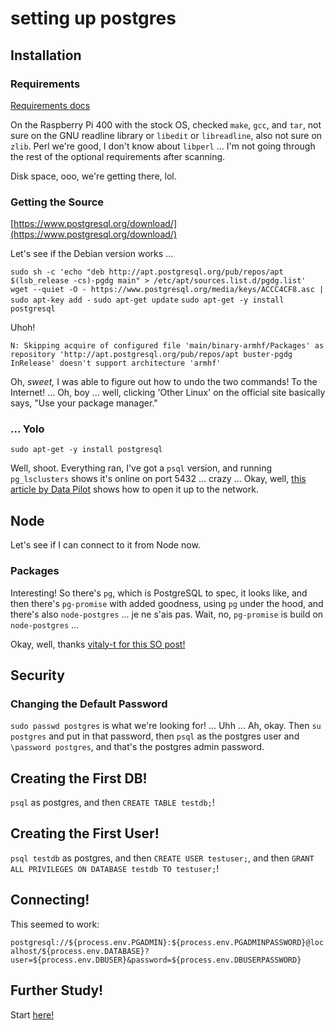 # setting up postgres

## Installation

### Requirements

[Requirements docs](https://www.postgresql.org/docs/current/install-requirements.html)

On the Raspberry Pi 400 with the stock OS, checked `make`, `gcc`, and `tar`, not sure on the GNU readline library or `libedit` or `libreadline`, also not sure on `zlib`. Perl we're good, I don't know about `libperl` ... I'm not going through the rest of the optional requirements after scanning.

Disk space, ooo, we're getting there, lol.

### Getting the Source

[https://www.postgresql.org/download/](https://www.postgresql.org/download/)

Let's see if the Debian version works ...

`sudo sh -c 'echo "deb http://apt.postgresql.org/pub/repos/apt $(lsb_release -cs)-pgdg main" > /etc/apt/sources.list.d/pgdg.list'`
`wget --quiet -O - https://www.postgresql.org/media/keys/ACCC4CF8.asc | sudo apt-key add -`
`sudo apt-get update`
`sudo apt-get -y install postgresql`

Uhoh!

`N: Skipping acquire of configured file 'main/binary-armhf/Packages' as repository 'http://apt.postgresql.org/pub/repos/apt buster-pgdg InRelease' doesn't support architecture 'armhf'`

Oh, _sweet,_ I was able to figure out how to undo the two commands! To the Internet! ... Oh, boy ... well, clicking 'Other Linux' on the official site basically says, "Use your package manager."

### ... Yolo

`sudo apt-get -y install postgresql`

Well, shoot. Everything ran, I've got a `psql` version, and running `pg_lsclusters` shows it's online on port 5432 ... crazy ... Okay, well, [this article by Data Pilot](https://kb.objectrocket.com/postgresql/how-to-install-and-set-up-postgresql-on-a-raspberry-pi-part-2-1165) shows how to open it up to the network.

## Node

Let's see if I can connect to it from Node now.

### Packages

Interesting! So there's `pg`, which is PostgreSQL to spec, it looks like, and then there's `pg-promise` with added goodness, using `pg` under the hood, and there's also `node-postgres` ... je ne s'ais pas. Wait, no, `pg-promise` is build on `node-postgres` ...

Okay, well, thanks [vitaly-t for this SO post!](https://stackoverflow.com/a/36123432)

## Security

### Changing the Default Password

`sudo passwd postgres` is what we're looking for! ... Uhh ... Ah, okay. Then `su postgres` and put in that password, then `psql` as the postgres user and `\password postgres`, and that's the postgres admin password.

## Creating the First DB!

`psql` as postgres, and then `CREATE TABLE testdb;`!

## Creating the First User!

`psql testdb` as postgres, and then `CREATE USER testuser;`, and then `GRANT ALL PRIVILEGES ON DATABASE testdb TO testuser;`!

## Connecting!

This seemed to work:

`postgresql://${process.env.PGADMIN}:${process.env.PGADMINPASSWORD}@localhost/${process.env.DATABASE}?user=${process.env.DBUSER}&password=${process.env.DBUSERPASSWORD}`

## Further Study!

Start [here!](https://github.com/vitaly-t/pg-promise/wiki/Learn-by-Example)
